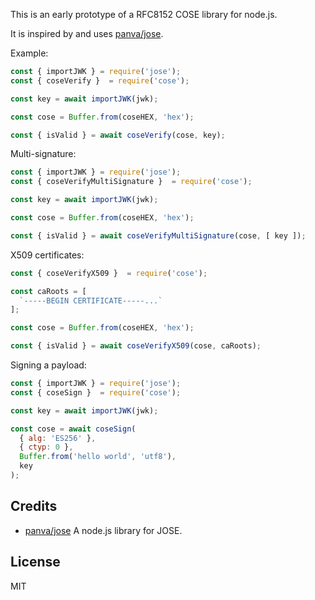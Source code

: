 This is an early prototype of a RFC8152 COSE library for node.js.

It is inspired by and uses [panva/jose](https://github.com/panva/jose).

Example:

```js
const { importJWK } = require('jose');
const { coseVerify }  = require('cose');

const key = await importJWK(jwk);

const cose = Buffer.from(coseHEX, 'hex');

const { isValid } = await coseVerify(cose, key);
```

Multi-signature:

```js
const { importJWK } = require('jose');
const { coseVerifyMultiSignature }  = require('cose');

const key = await importJWK(jwk);

const cose = Buffer.from(coseHEX, 'hex');

const { isValid } = await coseVerifyMultiSignature(cose, [ key ]);
```


X509 certificates:

```js
const { coseVerifyX509 }  = require('cose');

const caRoots = [
  `-----BEGIN CERTIFICATE-----...`
];

const cose = Buffer.from(coseHEX, 'hex');

const { isValid } = await coseVerifyX509(cose, caRoots);
```

Signing a payload:


```js
const { importJWK } = require('jose');
const { coseSign }  = require('cose');

const key = await importJWK(jwk);

const cose = await coseSign(
  { alg: 'ES256' },
  { ctyp: 0 },
  Buffer.from('hello world', 'utf8'),
  key
);

```


## Credits
-  [panva/jose](https://github.com/panva/jose) A node.js library for JOSE.


## License

MIT

